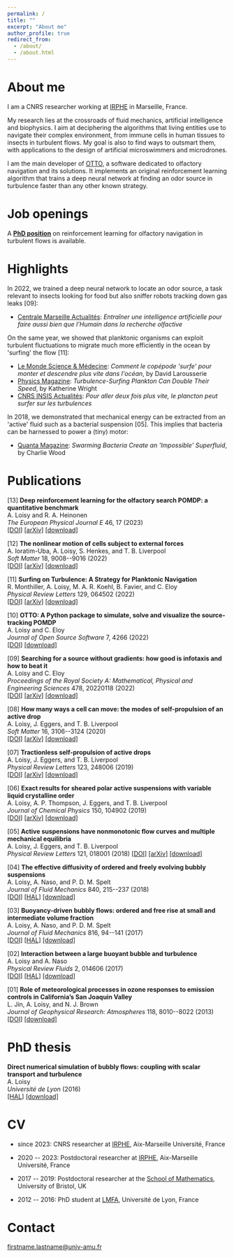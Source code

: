 ```yaml
---
permalink: /
title: ""
excerpt: "About me"
author_profile: true
redirect_from: 
  - /about/
  - /about.html
---
```


# About me

I am a CNRS researcher working at [IRPHE](https://irphe.univ-amu.fr/) in Marseille, France. 

My research lies at the crossroads of fluid mechanics, artificial intelligence and biophysics. I aim at deciphering the algorithms that living entities use to navigate their complex environment, from immune cells in human tissues to insects in turbulent flows. My goal is also to find ways to outsmart them, with applications to the design of artificial microswimmers and microdrones.

I am the main developer of [OTTO](https://github.com/C0PEP0D/otto), a software dedicated to olfactory navigation and its solutions. It implements an original reinforcement learning algorithm that trains a deep neural network at finding an odor source in turbulence faster than any other known strategy.

# Job openings

A [**PhD position**](http://auroreloisy.github.io/jobs/PhD_reinforcement-learning-olfactory-navigation.pdf) on reinforcement learning for olfactory navigation in turbulent flows is available.

# Highlights

In 2022, we trained a deep neural network to locate an odor source, a task relevant to insects looking for food but also sniffer robots tracking down gas leaks \[09\]:
* [Centrale Marseille Actualités](https://www.centrale-mediterranee.fr/fr/aurore-loisy-post-doctorante-entrainer-une-intelligence-artificielle-pour-faire-aussi-bien-que-0): *Entraîner une intelligence artificielle pour faire aussi bien que l’Humain dans la recherche olfactive*

On the same year, we showed that planktonic organisms can exploit turbulent fluctuations to migrate much more efficiently in the ocean by 'surfing' the flow \[11\]:
* [Le Monde Science & Médecine](https://www.lemonde.fr/sciences/article/2022/09/08/comment-le-copepode-surfe-pour-monter-et-descendre-plus-vite-dans-l-ocean_6140660_1650684.html): *Comment le copépode 'surfe' pour monter et descendre plus vite dans l'océan*, by David Larousserie
* [Physics Magazine](https://physics.aps.org/articles/v15/122): *Turbulence-Surfing Plankton Can Double Their Speed*, by Katherine Wright
* [CNRS INSIS Actualités](https://www.insis.cnrs.fr/index.php/fr/cnrsinfo/pour-aller-deux-fois-plus-vite-le-plancton-peut-surfer-sur-les-turbulences): *Pour aller deux fois plus vite, le plancton peut surfer sur les turbulences*

In 2018, we demonstrated that mechanical energy can be extracted from an 'active' fluid such as a bacterial suspension \[05\]. This implies that bacteria can be harnessed to power a (tiny) motor:
* [Quanta Magazine](https://www.quantamagazine.org/swarming-bacteria-create-an-impossible-superfluid-20180726/): *Swarming Bacteria Create an 'Impossible' Superfluid*, by Charlie Wood

# Publications

[13] **Deep reinforcement learning for the olfactory search POMDP: a quantitative benchmark**\
A. Loisy and R. A. Heinonen\
*The European Physical Journal E* 46, 17 (2023)\
[[DOI]](https://doi.org/10.1140/epje/s10189-023-00277-8)
[[arXiv]](https://arXiv.org/abs/2302.00706)
[[download]](http://auroreloisy.github.io/files/Loisy2023a_EurPhysJE_drl-benchmark.pdf)

[12] **The nonlinear motion of cells subject to external forces**\
A. Ioratim-Uba, A. Loisy, S. Henkes, and T. B. Liverpool\
*Soft Matter* 18, 9008--9016 (2022)\
[[DOI]](https://pubs.rsc.org/en/content/articlelanding/2022/sm/d2sm00934j/unauth)
[[arXiv]](https://arXiv.org/abs/2107.14556)
[[download]](http://auroreloisy.github.io/files/Ioratim-Uba2022_SoftMatter_active-drop-under-forces.pdf)

[11] **Surfing on Turbulence: A Strategy for Planktonic Navigation**\
R. Monthiller, A. Loisy, M. A. R. Koehl, B. Favier, and C. Eloy\
*Physical Review Letters* 129, 064502 (2022)\
[[DOI]](https://doi.org/10.1103/PhysRevLett.129.064502)
[[arXiv]](https://arXiv.org/abs/2110.10409)
[[download]](http://auroreloisy.github.io/files/Monthiller2022_PhysRevLett_surfing-plankton.pdf)

[10] **OTTO: A Python package to simulate, solve and visualize the source-tracking POMDP**\
A. Loisy and C. Eloy\
*Journal of Open Source Software* 7, 4266 (2022)\
[[DOI]](https://doi.org/10.21105/joss.04266)
[[download]](http://auroreloisy.github.io/files/Loisy2022b_JOpenSourceSoftw_otto.pdf)

[09] **Searching for a source without gradients: how good is infotaxis and how to beat it**\
A. Loisy and C. Eloy\
*Proceedings of the Royal Society A: Mathematical, Physical and Engineering Sciences* 478, 20220118 (2022)\
[[DOI]](https://doi.org/10.1098/rspa.2022.0118)
[[arXiv]](https://arXiv.org/abs/2112.10861)
[[download]](http://auroreloisy.github.io/files/Loisy2022a_ProcRSocA_infotaxis.pdf)

[08] **How many ways a cell can move: the modes of self-propulsion of an active drop**\
A. Loisy, J. Eggers, and T. B. Liverpool\
*Soft Matter* 16, 3106--3124 (2020)\
[[DOI]](https://pubs.rsc.org/en/content/articlelanding/2020/SM/D0SM00070A)
[[arXiv]](https://arXiv.org/abs/2001.03970)
[[download]](http://auroreloisy.github.io/files/Loisy2020a_SoftMatter_active-drop.pdf)

[07] **Tractionless self-propulsion of active drops**\
A. Loisy, J. Eggers, and T. B. Liverpool\
*Physical Review Letters* 123, 248006 (2019)\
[[DOI]](https://doi.org/10.1103/PhysRevLett.123.248006)
[[arXiv]](https://arXiv.org/abs/1912.05051)
[[download]](http://auroreloisy.github.io/files/Loisy2019b_PhysRevLett_tractionless-drop.pdf)

[06] **Exact results for sheared polar active suspensions with variable liquid crystalline order**\
A. Loisy, A. P. Thompson, J. Eggers, and T. B. Liverpool\
*Journal of Chemical Physics* 150, 104902 (2019)\
[[DOI]](https://doi.org/10.1063/1.5080343)
[[arXiv]](https://arXiv.org/abs/2212.05534)
[[download]](http://auroreloisy.github.io/files/Loisy2019a_JChemPhys_active-LC.pdf)

[05] **Active suspensions have nonmonotonic flow curves and multiple mechanical equilibria**\
A. Loisy, J. Eggers, and T. B. Liverpool\
*Physical Review Letters* 121, 018001 (2018)
[[DOI]](https://doi.org/10.1103/PhysRevLett.121.018001)
[[arXiv]](https://arXiv.org/abs/1803.00533)
[[download]](http://auroreloisy.github.io/files/Loisy2018b_PhysRevLett_negative-viscosity.pdf)

[04] **The effective diffusivity of ordered and freely evolving bubbly suspensions**\
A. Loisy, A. Naso, and P. D. M. Spelt\
*Journal of Fluid Mechanics* 840, 215--237 (2018)\
[[DOI]](https://doi.org/10.1017/jfm.2018.84)
[[HAL]](https://hal.archives-ouvertes.fr/hal-02084829)
[[download]](http://auroreloisy.github.io/files/Loisy2018a_JFluidMech_effective-diffusivity.pdf)

[03] **Buoyancy-driven bubbly flows: ordered and free rise at small and intermediate volume fraction**\
A. Loisy, A. Naso, and P. D. M. Spelt\
*Journal of Fluid Mechanics* 816, 94--141 (2017)\
[[DOI]](http://dx.doi.org/10.1017/jfm.2017.64)
[[HAL]](https://hal.archives-ouvertes.fr/hal-01336649)
[[download]](http://auroreloisy.github.io/files/Loisy2017b_JFluidMech_bubbly-flows.pdf)

[02] **Interaction between a large buoyant bubble and turbulence**\
A. Loisy and A. Naso\
*Physical Review Fluids* 2, 014606 (2017)\
[[DOI]](https://doi.org/10.1103/PhysRevFluids.2.014606)
[[HAL]](https://hal.archives-ouvertes.fr/hal-01346796)
[[download]](http://auroreloisy.github.io/files/Loisy2017a_PhysRevFluids_bubble-in-turbulence.pdf)

[01] **Role of meteorological processes in ozone responses to emission controls in California’s San Joaquin Valley**\
L. Jin, A. Loisy, and N. J. Brown\
*Journal of Geophysical Research: Atmospheres* 118, 8010--8022 (2013)\
[[DOI]](http://onlinelibrary.wiley.com/doi/10.1002/jgrd.50559/full) 
[[download]](http://auroreloisy.github.io/files/Jin2013_JGeophysResearch_ozone.pdf)

# PhD thesis

**Direct numerical simulation of bubbly flows: coupling with scalar transport and turbulence**\
A. Loisy\
*Université de Lyon* (2016)\
[[HAL]](https://theses.hal.science/tel-01418076v1)
[[download]](http://auroreloisy.github.io/files/Loisy_PhD_thesis.pdf)

# CV

* since 2023: CNRS researcher at [IRPHE](https://irphe.univ-amu.fr/), Aix-Marseille Université, France

* 2020 -- 2023: Postdoctoral researcher at [IRPHE](https://irphe.univ-amu.fr/), Aix-Marseille Université, France

* 2017 -- 2019: Postdoctoral researcher at the [School of Mathematics](https://www.bristol.ac.uk/maths/), University of Bristol, UK

* 2012 -- 2016: PhD student at [LMFA](http://lmfa.ec-lyon.fr/?lang=fr), Université de Lyon, France

# Contact

firstname.lastname@univ-amu.fr
